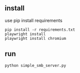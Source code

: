 ## install
use pip install requirements
```
pip install -r requirements.txt
playwright install
playwright install chromium
```

## run
```
python simple_smb_server.py
```
